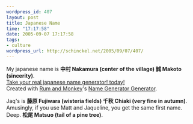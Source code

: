 ```yaml
--- 
wordpress_id: 407
layout: post
title: Japanese Name
time: "17:17:58"
date: 2005-09-07 17:17:58
tags: 
- culture
wordpress_url: http://schinckel.net/2005/09/07/407/
---
```

My japanese name is **中村 Nakamura (center of the village) 誠 Makoto (sincerity)**.  
[Take your real japanese name generator! today!][1]  
Created with [Rum and Monkey][2]'s [Name Generator Generator][3].

Jaq's is **藤原 Fujiwara (wisteria fields) 千秋 Chiaki (very fine in autumn)**. Amusingly, if you use Matt and Jaqueline, you get the same first name. Deep. **松尾 Matsuo (tail of a pine tree)**. 

   [1]: http://rumandmonkey.com/widgets/toys/namegen/969/
   [2]: http://rumandmonkey.com/
   [3]: http://rumandmonkey.com/widgets/toys/namegen/

